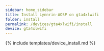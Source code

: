 ```yaml
---
sidebar: home_sidebar
title: Install Lynnrin-AOSP on gta4xlwifi
folder: install
permalink: /devices/gta4xlwifi/install
device: gta4xlwifi
---
```

{% include templates/device_install.md %}
